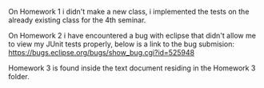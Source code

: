 On Homework 1 i didn't make a new class, i implemented the tests on the already existing class for the 4th seminar.

On Homework 2 i have encountered a bug with eclipse that didn't allow me to view my JUnit tests properly, below is a link to the bug submision: https://bugs.eclipse.org/bugs/show_bug.cgi?id=525948

Homework 3 is found inside the text document residing in the Homework 3 folder.
